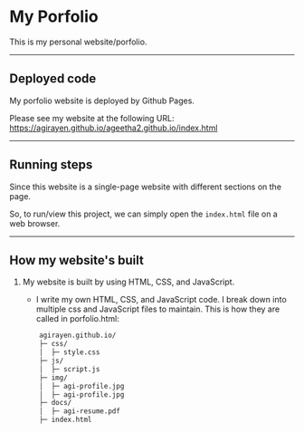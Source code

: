# My Porfolio

This is my personal website/porfolio.

---

## Deployed code

My porfolio website is deployed by Github Pages.

Please see my website at the following URL:  https://agirayen.github.io/ageetha2.github.io/index.html

---

## Running steps

Since this website is a single-page website with different sections on the page.

So, to run/view this project, we can simply open the `index.html` file on a web browser.

---

## How my website's built

1. My website is built by using HTML, CSS, and JavaScript.

    - I write my own HTML, CSS, and JavaScript code. I break down into multiple css and JavaScript files to maintain. This is how they are called in porfolio.html:

    ``` bash
        agirayen.github.io/
        ├─ css/
        │  ├─ style.css
        ├─ js/
        │  ├─ script.js
        ├─ img/
        │  ├─ agi-profile.jpg
        │  ├─ agi-profile.jpg  
        ├─ docs/
        │  ├─ agi-resume.pdf
        ├─ index.html
    ```

